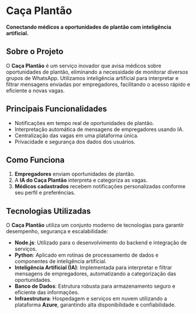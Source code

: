 # Caça Plantão

**Conectando médicos a oportunidades de plantão com inteligência artificial.**

## Sobre o Projeto

O **Caça Plantão** é um serviço inovador que avisa médicos sobre oportunidades de plantão, eliminando a necessidade de monitorar diversos grupos de WhatsApp. Utilizamos inteligência artificial para interpretar e filtrar mensagens enviadas por empregadores, facilitando o acesso rápido e eficiente a novas vagas.

## Principais Funcionalidades

- Notificações em tempo real de oportunidades de plantão.
- Interpretação automática de mensagens de empregadores usando IA.
- Centralização das vagas em uma plataforma única.
- Privacidade e segurança dos dados dos usuários.

## Como Funciona

1. **Empregadores** enviam oportunidades de plantão.
2. A **IA do Caça Plantão** interpreta e categoriza as vagas.
3. **Médicos cadastrados** recebem notificações personalizadas conforme seu perfil e preferências.

## Tecnologias Utilizadas

O **Caça Plantão** utiliza um conjunto moderno de tecnologias para garantir desempenho, segurança e escalabilidade:

- **Node.js**: Utilizado para o desenvolvimento do backend e integração de serviços.
- **Python**: Aplicado em rotinas de processamento de dados e componentes de inteligência artificial.
- **Inteligência Artificial (IA)**: Implementada para interpretar e filtrar mensagens de empregadores, automatizando a categorização das oportunidades.
- **Banco de Dados**: Estrutura robusta para armazenamento seguro e eficiente das informações.
- **Infraestrutura**: Hospedagem e serviços em nuvem utilizando a plataforma **Azure**, garantindo alta disponibilidade e confiabilidade.


